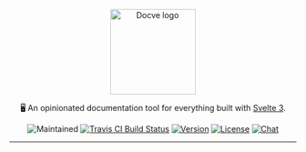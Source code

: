 <p align="center"><img width="150" src="https://i.ibb.co/vJ18CFp/docve-logo.png" alt="Docve logo"></p>
<p align="center">
   🖥️ An opinionated documentation tool for everything built with <a href="https://svelte.dev">Svelte 3</a>.
</p>
<p align="center">
  <img src="https://img.shields.io/maintenance/yes/2021?style=for-the-badge" alt="Maintained">
  <a href="https://travis-ci.com/github/docve/docve" target="_blank"><img src="https://img.shields.io/travis/com/docve/docve/dev?style=for-the-badge" alt="Travis CI Build Status"></a>
  <a href="https://www.npmjs.com/package/docve"><img src="https://img.shields.io/npm/v/docve.svg?sanitize=true&style=for-the-badge" alt="Version"></a>
  <a href="https://github.com/docve/docve/blob/dev/LICENSE"><img src="https://img.shields.io/npm/l/docve.svg?sanitize=true&style=for-the-badge" alt="License"></a>
  <a href="https://discord.gg/rwCNpZw74S"><img src="https://img.shields.io/badge/chat-on%20discord-7289da.svg?sanitize=true&style=for-the-badge" alt="Chat"></a>
</p>

---